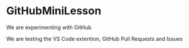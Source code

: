 # GitHubMiniLesson
We are experimenting with GitHub

We are testing the VS Code extention, GitHub Pull Requests and Issues
